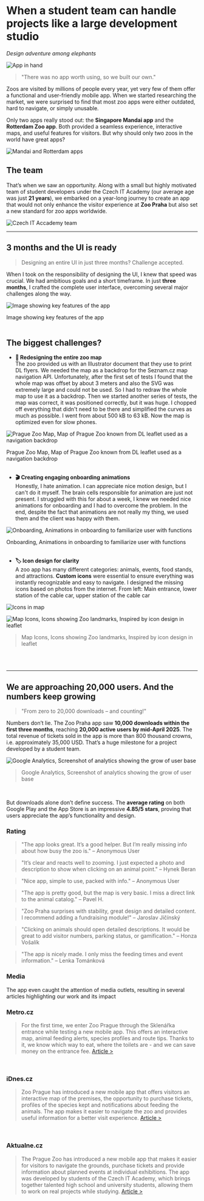 # When a student team can handle projects like a large development studio 
*Design adventure among elephants* 

![App in hand](/images/Zoo_appka.jpeg)

> "There was no app worth using, so we built our own."  

Zoos are visited by millions of people every year, yet very few of them offer a functional and user-friendly mobile app. When we started researching the market, we were surprised to find that most zoo apps were either outdated, hard to navigate, or simply unusable.  

Only two apps really stood out: the **Singapore Mandai app** and the **Rotterdam Zoo app**. Both provided a seamless experience, interactive maps, and useful features for visitors. But why should only two zoos in the world have great apps?

![Mandai and Rotterdam apps](/images/mandai_and_rotterdam.png)

## The team
That’s when we saw an opportunity. Along with a small but highly motivated team of student developers under the Czech IT Academy (our average age was just **21 years**), we embarked on a year-long journey to create an app that would not only enhance the visitor experience at **Zoo Praha** but also set a new standard for zoo apps worldwide.

![Czech IT Accademy team](/images/CzechITAccademyteam.jpeg)

---

## **3 months and the UI is ready**  
> Designing an entire UI in just three months? Challenge accepted.  

When I took on the responsibility of designing the UI, I knew that speed was crucial. We had ambitious goals and a short timeframe. In just **three months**, I crafted the complete user interface, overcoming several major challenges along the way.

![Image showing key features of the app](/images/Screenshots.jpg)

Image showing key features of the app
<br>
<br>

## **The biggest challenges?**  
- **📍 Redesigning the entire zoo map**  
  The zoo provided us with an Illustrator document that they use to print DL flyers. We needed the map as a backdrop for the Seznam.cz map navigation API. Unfortunately, after the first set of tests I found that the whole map was offset by about 3 meters and also the SVG was extremely large and could not be used. So I had to redraw the whole map to use it as a backdrop. Then we started another series of tests, the map was correct, it was positioned correctly, but it was huge. I chopped off everything that didn't need to be there and simplified the curves as much as possible. I went from about 500 kB to 63 kB. Now the map is optimized even for slow phones.


![Prague Zoo Map, Map of Prague Zoo known from DL leaflet used as a navigation backdrop](/images/Map.png)

Prague Zoo Map, Map of Prague Zoo known from DL leaflet used as a navigation backdrop
<br>
<br>

- **🎬 Creating engaging onboarding animations**  
  Honestly, I hate animation. I can appreciate nice motion design, but I can't do it myself. The brain cells responsible for animation are just not present.
I struggled with this for about a week, I knew we needed nice animations for onboarding and I had to overcome the problem. In the end, despite the fact that animations are not really my thing, we used them and the client was happy with them.

![Onboarding, Animations in onboarding to familiarize user with functions](/images/Animations.gif)

Onboarding, Animations in onboarding to familiarize user with functions
<br>
<br>

- **🏷️ Icon design for clarity**  
  A zoo app has many different categories: animals, events, food stands, and attractions. **Custom icons** were essential to ensure everything was instantly recognizable and easy to navigate.
I designed the missing icons based on photos from the internet. From left: Main entrance, lower station of the cable car, upper station of the cable car

![Icons in map](/images/icons_in_map.png)

![Map Icons, Icons showing Zoo landmarks, Inspired by icon design in leaflet](/images/icons.png)
>
>Map Icons, Icons showing Zoo landmarks, Inspired by icon design in leaflet
<br>
<br>

---

## **We are approaching 20,000 users. And the numbers keep growing**  
> "From zero to 20,000 downloads – and counting!"  

Numbers don’t lie. The Zoo Praha app saw **10,000 downloads within the first three months**, reaching **20,000 active users by mid-April 2025**. The total revenue of tickets sold in the app is more than 800 thousand crowns, i.e. approximately 35,000 USD. That’s a huge milestone for a project developed by a student team.

![Google Analytics, Screenshot of analytics showing the grow of user base](/images/analytics.png)

>Google Analytics, Screenshot of analytics showing the grow of user base
<br>

But downloads alone don’t define success. The **average rating** on both Google Play and the App Store is an impressive **4.85/5 stars**, proving that users appreciate the app’s functionality and design.

### Rating

>"The app looks great. It’s a good helper. But I’m really missing info about how busy the zoo is."
>– Anonymous User

>"It’s clear and reacts well to zooming. I just expected a photo and description to show when clicking on an animal point."
>– Hynek Beran

>"Nice app, simple to use, packed with info."
>– Anonymous User

>"The app is pretty good, but the map is very basic. I miss a direct link to the animal catalog."
>– Pavel H.

>"Zoo Praha surprises with stability, great design and detailed content. I recommend adding a fundraising module!"
>– Jaroslav Jičínský

>"Clicking on animals should open detailed descriptions. It would be great to add visitor numbers, parking status, or gamification."
>– Honza Vošalík

>"The app is nicely made. I only miss the feeding times and event information."
>– Lenka Tománková

### Media
The app even caught the attention of media outlets, resulting in several articles highlighting our work and its impact

### Metro.cz
>For the first time, we enter Zoo Prague through the Sklenářka entrance while testing a new mobile app. This offers an interactive map, animal feeding alerts, species profiles and route tips. Thanks to it, we know which way to eat, where the toilets are - and we can save money on the entrance fee. [Article >](https://www.metro.cz/praha/od-lednich-medvedu-k-vombatovi-jen-za-sest-minut-vyzkouseli-jsme-novou-aplikaci-zoo-praha.A241014_165353_metro-praha_mjafi)
<br>

### iDnes.cz
>Zoo Prague has introduced a new mobile app that offers visitors an interactive map of the premises, the opportunity to purchase tickets, profiles of the species kept and notifications about feeding the animals. The app makes it easier to navigate the zoo and provides useful information for a better visit experience. [Article >](https://www.idnes.cz/zpravy/domaci/aplikace-zoo-praha-navigace-vstupenka-pruvodce-troja.A241029_064605_domaci_dyn)
<br>

### Aktualne.cz
>The Prague Zoo has introduced a new mobile app that makes it easier for visitors to navigate the grounds, purchase tickets and provide information about planned events at individual exhibitions. The app was developed by students of the Czech IT Academy, which brings together talented high school and university students, allowing them to work on real projects while studying. [Article >](https://zpravy.aktualne.cz/domaci/prazska-zoo-nova-mobilni-aplikace-studenti/r~60506514896f11ef95ee0cc47ab5f122/)
